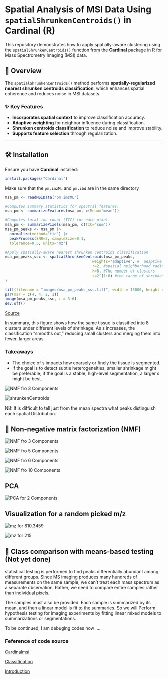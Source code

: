 # Spatial Analysis of MSI Data Using `spatialShrunkenCentroids()` in Cardinal (R)

This repository demonstrates how to apply spatially-aware clustering using the `spatialShrunkenCentroids()` function from the **Cardinal** package in R for Mass Spectrometry Imaging (MSI) data.

## 📌 Overview

The `spatialShrunkenCentroids()` method performs **spatially-regularized nearest shrunken centroids classification**, which enhances spatial coherence and reduces noise in MSI datasets. 

### ✨ Key Features

- **Incorporates spatial context** to improve classification accuracy.
- **Adaptive weighting** for neighbor influence during classification.
- **Shrunken centroids classification** to reduce noise and improve stability.
- **Supports feature selection** through regularization.

---

## 🛠 Installation

Ensure you have **Cardinal** installed:

```r
install.packages("Cardinal")
```
Make sure that the ```pm.imzML``` and ```pm.ibd``` are in the same directory
```r
msa_pm <- readMSIData("pm.imzML")

#Computes summary statistics for spectral features.
msa_pm <- summarizeFeatures(msa_pm, c(Mean="mean"))

#Computes total ion count (TIC) for each pixel.
msa_pm <- summarizePixels(msa_pm, c(TIC="sum"))
msa_pm_peaks <- msa_pm |>
  normalize(method="tic") |>
  peakProcess(SNR=3, sampleSize=0.1,
  tolerance=0.5, units="mz")

#Apply spatially-aware nearest shrunken centroids classification
msa_pm_peaks_ssc <- spatialShrunkenCentroids(msa_pm_peaks,
                                       weights="adaptive", #  adaptive weights for spatial influence.
                                       r=2, #spatial neighborhood radius.
                                       k=8, #The number of clusters
                                       s=2^(1:6) #the range of shrinkage parameters
)

tiff(filename = "images/msa_pm_peaks_ssc.tiff", width = 15000, height = 12000, res = 3000)
par(mar = c(4, 4, 2, 1))
image(msa_pm_peaks_ssc, i = 3:6)
dev.off()
```

[Source](https://bioconductor.org/packages/release/data/experiment/vignettes/CardinalWorkflows/inst/doc/MSI-segmentation.html#retrieving-the-top-mz-values)

In summary, this figure shows how the same tissue is classified into 8 clusters under different levels of shrinkage. As s increases, the classification “smooths out,” reducing small clusters and merging them into fewer, larger areas.


### Takeaways

- The choice of s impacts how coarsely or finely the tissue is segmented.
- If the goal is to detect subtle heterogeneities, smaller shrinkage might be preferable; if the goal is a stable, high-level segmentation, a larger s might be best.



![NMF fro 3 Components](https://github.com/FenosoaRandrianjatovo/meta_base_MSI/blob/main/images/msa_pm_ssc_.png)

![shrunkenCentroids](https://github.com/FenosoaRandrianjatovo/meta_base_MSI/blob/main/images/msa_pm_shrunkenCentroids.png)

NB: It is difficult to tell just from the mean spectra what peaks distinguish each spatial Distribution.


## 📌 Non-negative matrix factorization (NMF)

![NMF fro 3 Components](https://github.com/FenosoaRandrianjatovo/meta_base_MSI/blob/main/images/NMF_ncomp_3_pm.png)

![NMF fro 5 Components](https://github.com/FenosoaRandrianjatovo/meta_base_MSI/blob/main/images/NMF_ncomp_5_pm.png)

![NMF fro 6 Components](https://github.com/FenosoaRandrianjatovo/meta_base_MSI/blob/main/images/NMF_ncomp_6_pm.png)

![NMF fro 10 Components](https://github.com/FenosoaRandrianjatovo/meta_base_MSI/blob/main/images/NMF_ncomp_10_pm.png) 

## PCA

![PCA for 2 Components](https://github.com/FenosoaRandrianjatovo/meta_base_MSI/blob/main/images/msa_nm_pca.png)



## Visualization for a random picked m/z






![mz for 810.3459](https://github.com/FenosoaRandrianjatovo/meta_base_MSI/blob/main/images/msa_nm_ion_image.png)

![mz for 215](https://github.com/FenosoaRandrianjatovo/meta_base_MSI/blob/main/images/msa_nm_ion_image_mz_215.png)


 
## 📌 Class comparison with means-based testing (Not yet done)
statistical testing is performed to find peaks differentially abundant among different groups. Since MS imaging produces many hundreds of measurements on the same sample, we can’t treat each mass spectrum as a separate observation. Rather, we need to compare entire samples rather than individual pixels.

The samples must also be provided. Each sample is summarized by its mean, and then a linear model is fit to the summaries. So we will Perform hypothesis testing for imaging experiments by fitting linear mixed models to summarizations or segmentations.

To be continued, I am debuging codes now .....




 

### Feference of code source 

[Cardinalmsi](https://cardinalmsi.org/)

[Classification](https://bioconductor.org/packages/release/data/experiment/vignettes/CardinalWorkflows/inst/doc/MSI-classification.html)

[Introduction](https://www.aspect-analytics.com/media-blog/introduction-to-mass-spectrometry-imaging-data-analysis)
